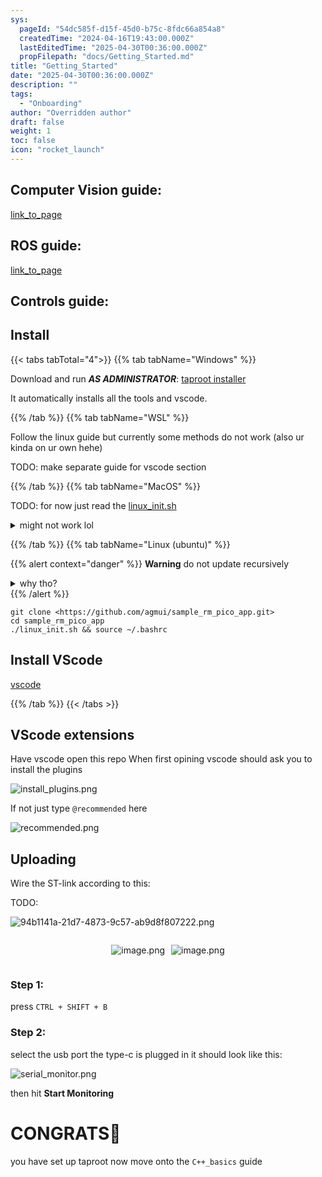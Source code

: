 ```yaml
---
sys:
  pageId: "54dc585f-d15f-45d0-b75c-8fdc66a854a8"
  createdTime: "2024-04-16T19:43:00.000Z"
  lastEditedTime: "2025-04-30T00:36:00.000Z"
  propFilepath: "docs/Getting_Started.md"
title: "Getting_Started"
date: "2025-04-30T00:36:00.000Z"
description: ""
tags:
  - "Onboarding"
author: "Overridden author"
draft: false
weight: 1
toc: false
icon: "rocket_launch"
---
```


## Computer Vision guide:

[link_to_page](86d45bc0-388b-4d26-8848-44f255f73d0e)

## ROS guide:

[link_to_page](3c76c1de-ec8f-46d6-8b0a-294005edc2d5)

## Controls guide:

## Install

{{< tabs tabTotal="4">}}
{{% tab tabName="Windows" %}}

Download and run _**AS ADMINISTRATOR**_: [taproot installer](https://github.com/Thornbots/TeachingFreshies/releases/tag/1.0)

It automatically installs all the tools and vscode.

{{% /tab %}}
{{% tab tabName="WSL" %}}

Follow the linux guide but currently some methods do not work (also ur kinda on ur own hehe)

TODO: make separate guide for vscode section

{{% /tab %}}
{{% tab tabName="MacOS" %}}

TODO: for now just read the [linux_init.sh](https://github.com/agmui/sample_rm_pico_app/blob/main/linux_init.sh)

<details>
<summary>might not work lol</summary>

`brew install libusb pkg-config`

Next install: [vscode](https://code.visualstudio.com/Download)

</details>

{{% /tab %}}
{{% tab tabName="Linux (ubuntu)" %}}

{{% alert context="danger" %}}
**Warning** do not update recursively
<details>
<summary>why tho?</summary>
There are some submodules that may go on for a while (like tinyusb) and I highly
recommend you don't need to get them.
If you want to see what submodules I update just look in `linux_init.sh`
</details>
{{% /alert %}}

```shell
git clone <https://github.com/agmui/sample_rm_pico_app.git>
cd sample_rm_pico_app
./linux_init.sh && source ~/.bashrc
```

## Install VScode

[vscode](https://code.visualstudio.com/Download)

{{% /tab %}}
{{< /tabs >}}

## VScode extensions

Have vscode open this repo
When first opining vscode should ask you to install the plugins

![install_plugins.png](https://prod-files-secure.s3.us-west-2.amazonaws.com/d518164a-d88e-44d1-a4ee-3adb3bd8bce0/89bd30f0-1825-4e77-867b-0a41ce370880/install_plugins.png?X-Amz-Algorithm=AWS4-HMAC-SHA256&X-Amz-Content-Sha256=UNSIGNED-PAYLOAD&X-Amz-Credential=ASIAZI2LB466RFI7AM4U%2F20250814%2Fus-west-2%2Fs3%2Faws4_request&X-Amz-Date=20250814T210805Z&X-Amz-Expires=3600&X-Amz-Security-Token=IQoJb3JpZ2luX2VjEAUaCXVzLXdlc3QtMiJHMEUCIQCDSC7G3hTtxsRrOG2ke8ZosB7z2S0I%2F378txtyQGOYLgIgMxeFzLL4erx3DsabFXbqWVciAAo7OV0oa365n2HSj6sq%2FwMIThAAGgw2Mzc0MjMxODM4MDUiDLutiUfYDyjWFoAkdCrcA2IiK8yJC4FjZDnUYS5YU%2BLVI9jNn9Dc4UTo0TtdmxtLd4YjpL6r1y05WEYAcrszhlQIv32JzZZqL%2B%2FUiQs4Kjeif6G2JsEFRQHI6gkxvA9Pt2kNqn3MZYP3JDx3d%2F1wfUP1UwK1reQ0iI5iqvRsJ18ViM3L63LA0%2FN8gxuBtBSjg2frUw4uuyMVZONi3P7hqXb2wgtN8DzZZNhnhbuX2%2Fik7bqT5O%2Bk8mBTVz0oCNwqp1itr3%2Bm9vSeeIk5vebOAqpqtGkaFgCzRClQLyYfG3UkJYGJ9uzeplfxRK03ypdq46rn4y%2Boo4i8AsDjhygOUKPLOrQPEw1MVOI7oMQazofsDy3RW41COmIUaIRjeDi8oKRCutCV1t%2FfqjLPhOd17dBEC6e88TmmZ1uk8C8sAQZPqezkU2p1op3SXgpFyYnNyoNQbFfouHM6z8qCcqINNipTS9V61lEjVodbU2FlbkUq42V4rVajs%2F9I0X%2BzGiCVSCvvSKB7Uvz9tYLeMClZJBK0GRrZIGGdP46%2FpukSqHLt2%2FANgTMTsFlwV9IrUkPYCWisxuhVsZZq1FIqweZ8ychk7%2FHt2IG06H2xqXZ3IAn%2FpZ29S1qjndd6Ogn25klFBmaNSNF2S9eSaDuAMJGN%2BcQGOqUBHnC19kvAAX9o%2BKg425FUiX0sRdIwBiO2AuIWglJmtIHo%2BF%2B192req1pGNu4SD%2FR3fsvyzdAQUia4a6tQzrMylgWChxkOxL6DTNUvmzHeeYbwOnkWuD8fUfv7H43A5EKR713mQOPfuLBjzMoPuLEXj5AuGardkuRkAkAVp6uUb4%2FE%2FLTtKGSTXSnyauEyRWE%2BcJ6XTJ2Q3sicgBqqNJxtyLIbwYd0&X-Amz-Signature=dae6b8f2ca2073e3cfbf6cb6ab4b1518521558b0ffc3efb694af0b4251cedbd9&X-Amz-SignedHeaders=host&x-amz-checksum-mode=ENABLED&x-id=GetObject)

If not just type `@recommended` here  

![recommended.png](https://prod-files-secure.s3.us-west-2.amazonaws.com/d518164a-d88e-44d1-a4ee-3adb3bd8bce0/61e661e9-5d85-4dfc-be0d-8d2097a5e793/recommended.png?X-Amz-Algorithm=AWS4-HMAC-SHA256&X-Amz-Content-Sha256=UNSIGNED-PAYLOAD&X-Amz-Credential=ASIAZI2LB466RFI7AM4U%2F20250814%2Fus-west-2%2Fs3%2Faws4_request&X-Amz-Date=20250814T210805Z&X-Amz-Expires=3600&X-Amz-Security-Token=IQoJb3JpZ2luX2VjEAUaCXVzLXdlc3QtMiJHMEUCIQCDSC7G3hTtxsRrOG2ke8ZosB7z2S0I%2F378txtyQGOYLgIgMxeFzLL4erx3DsabFXbqWVciAAo7OV0oa365n2HSj6sq%2FwMIThAAGgw2Mzc0MjMxODM4MDUiDLutiUfYDyjWFoAkdCrcA2IiK8yJC4FjZDnUYS5YU%2BLVI9jNn9Dc4UTo0TtdmxtLd4YjpL6r1y05WEYAcrszhlQIv32JzZZqL%2B%2FUiQs4Kjeif6G2JsEFRQHI6gkxvA9Pt2kNqn3MZYP3JDx3d%2F1wfUP1UwK1reQ0iI5iqvRsJ18ViM3L63LA0%2FN8gxuBtBSjg2frUw4uuyMVZONi3P7hqXb2wgtN8DzZZNhnhbuX2%2Fik7bqT5O%2Bk8mBTVz0oCNwqp1itr3%2Bm9vSeeIk5vebOAqpqtGkaFgCzRClQLyYfG3UkJYGJ9uzeplfxRK03ypdq46rn4y%2Boo4i8AsDjhygOUKPLOrQPEw1MVOI7oMQazofsDy3RW41COmIUaIRjeDi8oKRCutCV1t%2FfqjLPhOd17dBEC6e88TmmZ1uk8C8sAQZPqezkU2p1op3SXgpFyYnNyoNQbFfouHM6z8qCcqINNipTS9V61lEjVodbU2FlbkUq42V4rVajs%2F9I0X%2BzGiCVSCvvSKB7Uvz9tYLeMClZJBK0GRrZIGGdP46%2FpukSqHLt2%2FANgTMTsFlwV9IrUkPYCWisxuhVsZZq1FIqweZ8ychk7%2FHt2IG06H2xqXZ3IAn%2FpZ29S1qjndd6Ogn25klFBmaNSNF2S9eSaDuAMJGN%2BcQGOqUBHnC19kvAAX9o%2BKg425FUiX0sRdIwBiO2AuIWglJmtIHo%2BF%2B192req1pGNu4SD%2FR3fsvyzdAQUia4a6tQzrMylgWChxkOxL6DTNUvmzHeeYbwOnkWuD8fUfv7H43A5EKR713mQOPfuLBjzMoPuLEXj5AuGardkuRkAkAVp6uUb4%2FE%2FLTtKGSTXSnyauEyRWE%2BcJ6XTJ2Q3sicgBqqNJxtyLIbwYd0&X-Amz-Signature=bde2626014af05b829bb0424a307bee59a1585c2e97f9df1f241a60fdb76af5a&X-Amz-SignedHeaders=host&x-amz-checksum-mode=ENABLED&x-id=GetObject)

## Uploading

Wire the ST-link according to this:

TODO:

![94b1141a-21d7-4873-9c57-ab9d8f807222.png](https://prod-files-secure.s3.us-west-2.amazonaws.com/d518164a-d88e-44d1-a4ee-3adb3bd8bce0/e5fad17d-ab82-4300-9f4c-505ab4b1202c/94b1141a-21d7-4873-9c57-ab9d8f807222.png?X-Amz-Algorithm=AWS4-HMAC-SHA256&X-Amz-Content-Sha256=UNSIGNED-PAYLOAD&X-Amz-Credential=ASIAZI2LB466RFI7AM4U%2F20250814%2Fus-west-2%2Fs3%2Faws4_request&X-Amz-Date=20250814T210805Z&X-Amz-Expires=3600&X-Amz-Security-Token=IQoJb3JpZ2luX2VjEAUaCXVzLXdlc3QtMiJHMEUCIQCDSC7G3hTtxsRrOG2ke8ZosB7z2S0I%2F378txtyQGOYLgIgMxeFzLL4erx3DsabFXbqWVciAAo7OV0oa365n2HSj6sq%2FwMIThAAGgw2Mzc0MjMxODM4MDUiDLutiUfYDyjWFoAkdCrcA2IiK8yJC4FjZDnUYS5YU%2BLVI9jNn9Dc4UTo0TtdmxtLd4YjpL6r1y05WEYAcrszhlQIv32JzZZqL%2B%2FUiQs4Kjeif6G2JsEFRQHI6gkxvA9Pt2kNqn3MZYP3JDx3d%2F1wfUP1UwK1reQ0iI5iqvRsJ18ViM3L63LA0%2FN8gxuBtBSjg2frUw4uuyMVZONi3P7hqXb2wgtN8DzZZNhnhbuX2%2Fik7bqT5O%2Bk8mBTVz0oCNwqp1itr3%2Bm9vSeeIk5vebOAqpqtGkaFgCzRClQLyYfG3UkJYGJ9uzeplfxRK03ypdq46rn4y%2Boo4i8AsDjhygOUKPLOrQPEw1MVOI7oMQazofsDy3RW41COmIUaIRjeDi8oKRCutCV1t%2FfqjLPhOd17dBEC6e88TmmZ1uk8C8sAQZPqezkU2p1op3SXgpFyYnNyoNQbFfouHM6z8qCcqINNipTS9V61lEjVodbU2FlbkUq42V4rVajs%2F9I0X%2BzGiCVSCvvSKB7Uvz9tYLeMClZJBK0GRrZIGGdP46%2FpukSqHLt2%2FANgTMTsFlwV9IrUkPYCWisxuhVsZZq1FIqweZ8ychk7%2FHt2IG06H2xqXZ3IAn%2FpZ29S1qjndd6Ogn25klFBmaNSNF2S9eSaDuAMJGN%2BcQGOqUBHnC19kvAAX9o%2BKg425FUiX0sRdIwBiO2AuIWglJmtIHo%2BF%2B192req1pGNu4SD%2FR3fsvyzdAQUia4a6tQzrMylgWChxkOxL6DTNUvmzHeeYbwOnkWuD8fUfv7H43A5EKR713mQOPfuLBjzMoPuLEXj5AuGardkuRkAkAVp6uUb4%2FE%2FLTtKGSTXSnyauEyRWE%2BcJ6XTJ2Q3sicgBqqNJxtyLIbwYd0&X-Amz-Signature=3669a3c56449dc11e6bff9f8c6e9cbc602ad574172db4de4942129209866cd29&X-Amz-SignedHeaders=host&x-amz-checksum-mode=ENABLED&x-id=GetObject)

<div style="display: flex;flex-direction: row; column-gap:10px; max-width: 630px;justify-content: center;">
<div>

![image.png](https://prod-files-secure.s3.us-west-2.amazonaws.com/d518164a-d88e-44d1-a4ee-3adb3bd8bce0/210ecb78-1116-4d7b-b9b7-2292f66fa2c2/image.png?X-Amz-Algorithm=AWS4-HMAC-SHA256&X-Amz-Content-Sha256=UNSIGNED-PAYLOAD&X-Amz-Credential=ASIAZI2LB466S3G2WLE5%2F20250814%2Fus-west-2%2Fs3%2Faws4_request&X-Amz-Date=20250814T210814Z&X-Amz-Expires=3600&X-Amz-Security-Token=IQoJb3JpZ2luX2VjEAUaCXVzLXdlc3QtMiJGMEQCIDue7qC5bYqUnX7QbjZsPPP60ncP5Pq76hVS72vjSZkWAiAXtrfhZYsG4xTBKyC2bxGudVK%2FOXRVi3wIptJPfVSbOir%2FAwhOEAAaDDYzNzQyMzE4MzgwNSIMBwweZCZnGNvJHbIUKtwDdBo7HUz8ZlOTAJqQgPVVXO2RV1GzbDszbaBNiKWKlLp%2FJLC%2Bx5StfPALKxFur2QunbumbNmZoIO1LJybRYuD8t%2FhCigRKMAZAs1yliinkbzZsBLZO%2FXcp6G4%2BA%2FEbni%2B8MsVhuieblbF6mFG968cu%2BKXBKSMQwYgIPDuNggR6y%2Bg1d67ZLU4P1qJMxdz5ZPewqQXYKTblGEB7G7M8CigRmjxjLOXxrWZd3Z%2BLVDx89qTeNytRbuvl3NZePzTOfA7HYFwTB1bQyJERDfohIWW2HDiNiN6fB6yHUvB7W8c2TvZkQ2JufGX3mhUo6EupUP4a6vG%2BIHVNemPLEZb2LPUiHAaDmihXP0oq0ggPF9lZh1zWhU5Yk3iHgBw8chp0qqQhwpusJ0yf8tjqjgDHra%2F8Iu3FMzOaWvAAO5D925gcHdIjDatMR4HareKlOqoGISUqhDsdf8e1X3pdh%2BptSxAHyAIlIcd4tYlBXRj1zr7PCNxScq%2B3LDAH7rod47Nlurn6FB1QC%2FF1sOSf9SA9fxVM5gL%2BmB4GG1hb4TKnu4Pu5Iejix9rf4tIdSs4rU5qIE8IIKqZldgJcNyHJi3c06yhtLsE4kFzn5ppHskL%2F%2FHHajCRPsXrp76HakpDiQwiI35xAY6pgHtKwgmet0AmAGTcXjnYNIJ5CMrlm8btHpGM1B7vmYh0jbfrwbfUVrh7sp%2FU07Y1QOL8m1Jc%2FJZeOPme398VA2WuMHdlRvEBGg7lBDC1Jxk6iMyxmEwzAdUQM%2FytuWo5fO0jGEPbJeT06BX2bUql%2FEJ%2B%2Bzy446mPKdmQLfreC6eY%2FCkTIZ0a70lKcYsch5aVQ6Kl5CWtS8zo0kFrKUiRs0n88I8%2FZh5&X-Amz-Signature=a44990f0bd6a80826a788604e59b9e83d0dd1d65d76713c0e1aa9c4efc4b82f3&X-Amz-SignedHeaders=host&x-amz-checksum-mode=ENABLED&x-id=GetObject)

</div>
<div>

![image.png](https://prod-files-secure.s3.us-west-2.amazonaws.com/d518164a-d88e-44d1-a4ee-3adb3bd8bce0/33a0fd0f-8ca6-4a86-8e09-26e95ded1fff/image.png?X-Amz-Algorithm=AWS4-HMAC-SHA256&X-Amz-Content-Sha256=UNSIGNED-PAYLOAD&X-Amz-Credential=ASIAZI2LB4666ZGJNDOO%2F20250814%2Fus-west-2%2Fs3%2Faws4_request&X-Amz-Date=20250814T210814Z&X-Amz-Expires=3600&X-Amz-Security-Token=IQoJb3JpZ2luX2VjEAUaCXVzLXdlc3QtMiJHMEUCIDIlQwTCJjHQzryhwgV%2FscXQ6codSg5so1Yce%2Fg2G%2FiDAiEAmJzpN41lE6AL%2FIcQmAk%2Fb%2FJtPgpLwmwgvuoEK6tzXmsq%2FwMIThAAGgw2Mzc0MjMxODM4MDUiDFNJyF7OaXWNVLAFkyrcAyhHFFcPHxk1abMMzNsmefdeGBFzLOwNn%2BJ5C0CivV2osGyw9Yfl5b3jIOnhsVaatE4Fg3KB314RwnuN81hkTzd5coRCTTf%2FiP8MDk0B7cb%2F7v0k0L1UADJAAQykg61Uf9vnjb1Rpy1D4%2F7G%2BgU1plMoA0mtHqGAGOl%2FJUiYOn4769Jmsbdc7evHz%2BgSy68Y2PRMA3oPYixLMz0D137NYdwM%2BkxSuKwtBaj59xl8UbvzSPRtSqpeW01sdgk8sd%2FzvYqUfWbtaaDBOCGil%2BLYcjBGd6JbNuwr%2B0h2iI39YeKdBS%2FJfZqktIaMl2cOE8gy8O4uFfXnamD%2ByfRGBmHtwww%2BjP5SbVUJIYdzIgRhg4cOnDKyuZtYa0V6kurlRXf97H3a%2Bhv9iQSPSL3zt7zZsOPSegFGQWqhgY718cSQOF2GmaEtlvb3wBEhesYltuTp4fZRJc5llKhJl2zGvLfrcUBSDmsgW3wbXi1VDvlADhx1IO8BeSsmxO4FvIZLTDOXOeSKsN5hqLE0OLgMo1Iwf2hdFBZFcNFrJowmRcOYg%2BTeaNnDjKd9H3034hZUmwg4VVwzdFmidTOumbsCOIqNrFEovsS6El74BLYJhXZc3N94ivvPSMvUTQ0Jtx4MMPyM%2BcQGOqUBr%2FYK36rcZO2sDn3v2ofLi3OT28bdcO8RWjnjHy%2Bc1yM0WNFLyUD7TmPMKfL1fyvXL2c%2BR0DWvaC73w%2F4oEHY6nqErwmmwboRRMLDpuYgePhiDVZqMlidW3kTzpMsrKRzu%2Fw1xOZ2tLLvaQ%2FyqcWalYw0MQt6TgV48AShqJED%2BtanArbITiZstcBRkB6xZnkEg8IS5kq4H%2FyAfBBgBLrZSvY5ag64&X-Amz-Signature=5ae303dd40fd761b32aba4ac17879411642dc800a9c60e6b203f3ac997556443&X-Amz-SignedHeaders=host&x-amz-checksum-mode=ENABLED&x-id=GetObject)

</div>
</div>

### Step 1:

press `CTRL + SHIFT + B`

### Step 2:

select the usb port the type-c is plugged in it should look like this:

![serial_monitor.png](https://prod-files-secure.s3.us-west-2.amazonaws.com/d518164a-d88e-44d1-a4ee-3adb3bd8bce0/f03f4774-05d4-4393-b6a0-d5efb6d315ab/serial_monitor.png?X-Amz-Algorithm=AWS4-HMAC-SHA256&X-Amz-Content-Sha256=UNSIGNED-PAYLOAD&X-Amz-Credential=ASIAZI2LB466RFI7AM4U%2F20250814%2Fus-west-2%2Fs3%2Faws4_request&X-Amz-Date=20250814T210805Z&X-Amz-Expires=3600&X-Amz-Security-Token=IQoJb3JpZ2luX2VjEAUaCXVzLXdlc3QtMiJHMEUCIQCDSC7G3hTtxsRrOG2ke8ZosB7z2S0I%2F378txtyQGOYLgIgMxeFzLL4erx3DsabFXbqWVciAAo7OV0oa365n2HSj6sq%2FwMIThAAGgw2Mzc0MjMxODM4MDUiDLutiUfYDyjWFoAkdCrcA2IiK8yJC4FjZDnUYS5YU%2BLVI9jNn9Dc4UTo0TtdmxtLd4YjpL6r1y05WEYAcrszhlQIv32JzZZqL%2B%2FUiQs4Kjeif6G2JsEFRQHI6gkxvA9Pt2kNqn3MZYP3JDx3d%2F1wfUP1UwK1reQ0iI5iqvRsJ18ViM3L63LA0%2FN8gxuBtBSjg2frUw4uuyMVZONi3P7hqXb2wgtN8DzZZNhnhbuX2%2Fik7bqT5O%2Bk8mBTVz0oCNwqp1itr3%2Bm9vSeeIk5vebOAqpqtGkaFgCzRClQLyYfG3UkJYGJ9uzeplfxRK03ypdq46rn4y%2Boo4i8AsDjhygOUKPLOrQPEw1MVOI7oMQazofsDy3RW41COmIUaIRjeDi8oKRCutCV1t%2FfqjLPhOd17dBEC6e88TmmZ1uk8C8sAQZPqezkU2p1op3SXgpFyYnNyoNQbFfouHM6z8qCcqINNipTS9V61lEjVodbU2FlbkUq42V4rVajs%2F9I0X%2BzGiCVSCvvSKB7Uvz9tYLeMClZJBK0GRrZIGGdP46%2FpukSqHLt2%2FANgTMTsFlwV9IrUkPYCWisxuhVsZZq1FIqweZ8ychk7%2FHt2IG06H2xqXZ3IAn%2FpZ29S1qjndd6Ogn25klFBmaNSNF2S9eSaDuAMJGN%2BcQGOqUBHnC19kvAAX9o%2BKg425FUiX0sRdIwBiO2AuIWglJmtIHo%2BF%2B192req1pGNu4SD%2FR3fsvyzdAQUia4a6tQzrMylgWChxkOxL6DTNUvmzHeeYbwOnkWuD8fUfv7H43A5EKR713mQOPfuLBjzMoPuLEXj5AuGardkuRkAkAVp6uUb4%2FE%2FLTtKGSTXSnyauEyRWE%2BcJ6XTJ2Q3sicgBqqNJxtyLIbwYd0&X-Amz-Signature=32fb6a95f643537807246f793b8648a436e85ea11d82c4a4f4cea1dd6f810524&X-Amz-SignedHeaders=host&x-amz-checksum-mode=ENABLED&x-id=GetObject)

then hit **Start Monitoring**

# CONGRATS🎉

you have set up taproot now move onto the `C++_basics` guide
